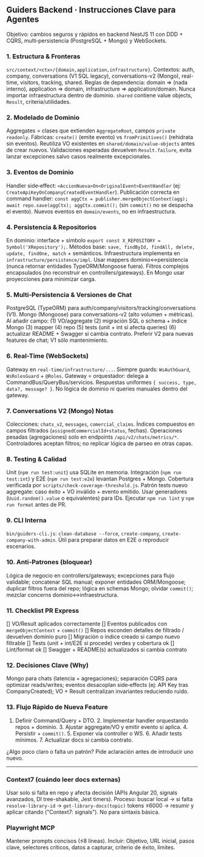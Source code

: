 ## Guiders Backend · Instrucciones Clave para Agentes

Objetivo: cambios seguros y rápidos en backend NestJS 11 con DDD + CQRS, multi‑persistencia (PostgreSQL + Mongo) y WebSockets.

### 1. Estructura & Fronteras
`src/context/<ctx>/{domain,application,infrastructure}`. Contextos: auth, company, conversations (V1 SQL legacy), conversations-v2 (Mongo), real-time, visitors, tracking, shared. Reglas de dependencia: domain ⇒ (nada interno), application ⇒ domain, infrastructure ⇒ application/domain. Nunca importar infraestructura dentro de dominio. `shared` contiene value objects, `Result`, criteria/utilidades.

### 2. Modelado de Dominio
Aggregates = clases que extienden `AggregateRoot`, campos `private readonly`. Fábricas: `create()` (emite evento) vs `fromPrimitives()` (rehidrata sin eventos). Reutiliza VO existentes en `shared/domain/value-objects` antes de crear nuevos. Validaciones esperadas devuelven `Result.failure`, evita lanzar excepciones salvo casos realmente excepcionales.

### 3. Eventos de Dominio
Handler side‑effect: `<AccionNueva>On<OriginalEvent>EventHandler` (ej: `CreateApiKeyOnCompanyCreatedEventHandler`). Publicación correcta en command handler: `const aggCtx = publisher.mergeObjectContext(agg); await repo.save(aggCtx); aggCtx.commit();` (sin `commit()` no se despacha el evento). Nuevos eventos en `domain/events`, no en infraestructura.

### 4. Persistencia & Repositorios
En dominio: interface + símbolo `export const X_REPOSITORY = Symbol('XRepository');`. Métodos base: `save, findById, findAll, delete, update, findOne, match` + semánticos. Infraestructura implementa en `infrastructure/persistence/impl`. Usar mappers dominio↔persistencia (nunca retornar entidades TypeORM/Mongoose fuera). Filtros complejos encapsulados (no reconstruir en controllers/gateways). En Mongo usar proyecciones para minimizar carga.

### 5. Multi‑Persistencia & Versiones de Chat
PostgreSQL (TypeORM) para auth/company/visitors/tracking/conversations (V1). Mongo (Mongoose) para conversations-v2 (alto volumen + métricas). Al añadir campo: (1) VO/aggregate (2) migración SQL o schema + índice Mongo (3) mapper (4) repo (5) tests (unit + int si afecta queries) (6) actualizar README + Swagger si cambia contrato. Preferir V2 para nuevas features de chat; V1 sólo mantenimiento.

### 6. Real-Time (WebSockets)
Gateway en `real-time/infrastructure/...`. Siempre guards: `WsAuthGuard`, `WsRolesGuard` + `@Roles`. Gateway = orquestador: delega a CommandBus/QueryBus/servicios. Respuestas uniformes `{ success, type, data?, message? }`. No lógica de dominio ni queries manuales dentro del gateway.

### 7. Conversations V2 (Mongo) Notas
Colecciones: `chats_v2`, `messages`, `comercial_claims`. Índices compuestos en campos filtrados (`assignedCommercialId+status`, fechas). Operaciones pesadas (agregaciones) solo en endpoints `/api/v2/chats/metrics/*`. Controladores aceptan filtros; no replicar lógica de parseo en otras capas.

### 8. Testing & Calidad
Unit (`npm run test:unit`) usa SQLite en memoria. Integración (`npm run test:int`) y E2E (`npm run test:e2e`) levantan Postgres + Mongo. Cobertura verificada por `scripts/check-coverage-threshold.js`. Patrón tests nuevo aggregate: caso éxito + VO inválido + evento emitido. Usar generadores (`Uuid.random().value` o equivalentes) para IDs. Ejecutar `npm run lint` y `npm run format` antes de PR.

### 9. CLI Interna
`bin/guiders-cli.js`: `clean-database --force`, `create-company`, `create-company-with-admin`. Útil para preparar datos en E2E o reproducir escenarios.

### 10. Anti‑Patrones (bloquear)
Lógica de negocio en controllers/gateways; excepciones para flujo validable; concatenar SQL manual; exponer entidades ORM/Mongoose; duplicar filtros fuera del repo; lógica en schemas Mongo; olvidar `commit()`; mezclar concerns dominio<->infraestructura.

### 11. Checklist PR Express
[] VO/Result aplicados correctamente
[] Eventos publicados con `mergeObjectContext` + `commit()`
[] Repos esconden detalles de filtrado / devuelven dominio puro
[] Migración o índice creado si campo nuevo filtrable
[] Tests (unit + int/E2E si procede) verdes y cobertura ok
[] Lint/format ok
[] Swagger + README(s) actualizados si cambia contrato

### 12. Decisiones Clave (Why)
Mongo para chats (latencia + agregaciones); separación CQRS para optimizar reads/writes; eventos desacoplan side‑effects (ej: API Key tras CompanyCreated); VO + Result centralizan invariantes reduciendo ruido.

### 13. Flujo Rápido de Nueva Feature
1. Definir Command/Query + DTO. 2. Implementar handler orquestando repos + dominio. 3. Ajustar aggregate/VO y emitir evento si aplica. 4. Persistir + `commit()`. 5. Exponer vía controller o WS. 6. Añadir tests mínimos. 7. Actualizar docs si cambia contrato.

¿Algo poco claro o falta un patrón? Pide aclaración antes de introducir uno nuevo.

---
### Context7 (cuándo leer docs externas)
Usar solo si falta en repo y afecta decisión (APIs Angular 20, signals avanzados, DI tree-shakable, Jest timers). Proceso: buscar local → si falta `resolve-library-id` → `get-library-docs(topic)` tokens ≤6000 → resumir y aplicar citando ("Context7: signals"). No para sintaxis básica.

### Playwright MCP
Mantener prompts concisos (≤8 líneas). Incluir: Objetivo, URL inicial, pasos clave, selectores críticos, datos a capturar, criterio de éxito, límites.